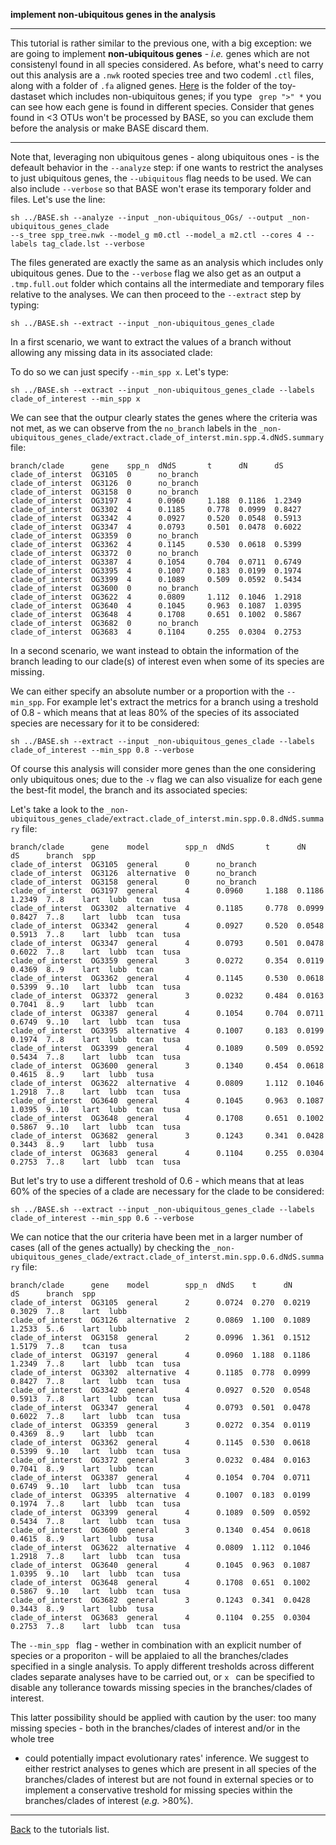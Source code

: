 **implement non-ubiquitous genes in the analysis**

---

This tutorial is rather similar to the previous one, with a big exception: 
we are going to implement **non-ubiquitous genes** - _i.e._ genes which are not consistenyl found in all species considered.
As before, what's need to carry out this analysis are a ```.nwk``` rooted species tree and two codeml ```.ctl``` files, along with a folder of ```.fa``` aligned genes.
[Here](https://github.com/for-giobbe/BASE/tree/master/example/_non-ubiquitous_genes) is the folder of the toy-dastaset which includes non-ubiquitous genes; if 
you type ``` grep ">" *``` you can see how each gene is found in different species.
Consider that genes found in <3 OTUs won't be processed by BASE, so you can exclude them before the analysis or make BASE discard them.

---

Note that, leveraging non ubiquitous genes - along ubiquitous ones - is the defeault behavior in the ```--analyze``` step: if one wants 
to restrict the analyses to just ubiquitous genes, the ```--ubiquitous``` flag needs to be used. We can also include ```--verbose``` so that BASE
 won't erase its temporary folder and files. Let's use the line:

```
sh ../BASE.sh --analyze --input _non-ubiquitous_OGs/ --output _non-ubiquitous_genes_clade 
--s_tree spp_tree.nwk --model_g m0.ctl --model_a m2.ctl --cores 4 --labels tag_clade.lst --verbose
```

The files generated are exactly the same as an analysis which includes only ubiquitous genes.
Due to the ```--verbose``` flag we also get as an output a ```.tmp.full.out``` folder which contains all the intermediate and temporary files relative to the analyses. 
We can then proceed to the ```--extract``` step by typing:

```
sh ../BASE.sh --extract --input _non-ubiquitous_genes_clade
```

In a first scenario, we want to extract the values of a branch without allowing any missing data in its associated clade:

To do so we can just specify ```--min_spp x```.  Let's type:

```
sh ../BASE.sh --extract --input _non-ubiquitous_genes_clade --labels clade_of_interest --min_spp x
```

We can see that the outpur clearly states the genes where the criteria was not met, as we can observe from the ```no_branch``` labels
in the ```_non-ubiquitous_genes_clade/extract.clade_of_interst.min.spp.4.dNdS.summary``` file:

```
branch/clade      gene    spp_n  dNdS       t      dN      dS
clade_of_interst  OG3105  0      no_branch
clade_of_interst  OG3126  0      no_branch
clade_of_interst  OG3158  0      no_branch
clade_of_interst  OG3197  4      0.0960     1.188  0.1186  1.2349
clade_of_interst  OG3302  4      0.1185     0.778  0.0999  0.8427
clade_of_interst  OG3342  4      0.0927     0.520  0.0548  0.5913
clade_of_interst  OG3347  4      0.0793     0.501  0.0478  0.6022
clade_of_interst  OG3359  0      no_branch
clade_of_interst  OG3362  4      0.1145     0.530  0.0618  0.5399
clade_of_interst  OG3372  0      no_branch
clade_of_interst  OG3387  4      0.1054     0.704  0.0711  0.6749
clade_of_interst  OG3395  4      0.1007     0.183  0.0199  0.1974
clade_of_interst  OG3399  4      0.1089     0.509  0.0592  0.5434
clade_of_interst  OG3600  0      no_branch
clade_of_interst  OG3622  4      0.0809     1.112  0.1046  1.2918
clade_of_interst  OG3640  4      0.1045     0.963  0.1087  1.0395
clade_of_interst  OG3648  4      0.1708     0.651  0.1002  0.5867
clade_of_interst  OG3682  0      no_branch
clade_of_interst  OG3683  4      0.1104     0.255  0.0304  0.2753
```

In a second scenario, we want instead to obtain the information of the branch leading to our clade(s) of interest even when some of its species are missing.

We can either specify an absolute number or a proportion with the ```--min_spp```. For example let's extract the metrics
for a branch using a treshold of 0.8 - which means that at leas 80% of the species of its associated species are necessary for it to be considered:

```
sh ../BASE.sh --extract --input _non-ubiquitous_genes_clade --labels clade_of_interest --min_spp 0.8 --verbose
```

Of course this analysis will consider more genes than the one considering only ubiquitous ones; due to the ```-v``` flag we can also visualize for each gene
the best-fit model, the branch and its associated species:

Let's take a look to the ```_non-ubiquitous_genes_clade/extract.clade_of_interst.min.spp.0.8.dNdS.summary``` file: 

```
branch/clade      gene    model        spp_n  dNdS       t      dN      dS      branch  spp
clade_of_interst  OG3105  general      0      no_branch
clade_of_interst  OG3126  alternative  0      no_branch
clade_of_interst  OG3158  general      0      no_branch
clade_of_interst  OG3197  general      4      0.0960     1.188  0.1186  1.2349  7..8    lart  lubb  tcan  tusa
clade_of_interst  OG3302  alternative  4      0.1185     0.778  0.0999  0.8427  7..8    lart  lubb  tcan  tusa
clade_of_interst  OG3342  general      4      0.0927     0.520  0.0548  0.5913  7..8    lart  lubb  tcan  tusa
clade_of_interst  OG3347  general      4      0.0793     0.501  0.0478  0.6022  7..8    lart  lubb  tcan  tusa
clade_of_interst  OG3359  general      3      0.0272     0.354  0.0119  0.4369  8..9    lart  lubb  tcan
clade_of_interst  OG3362  general      4      0.1145     0.530  0.0618  0.5399  9..10   lart  lubb  tcan  tusa
clade_of_interst  OG3372  general      3      0.0232     0.484  0.0163  0.7041  8..9    lart  lubb  tcan
clade_of_interst  OG3387  general      4      0.1054     0.704  0.0711  0.6749  9..10   lart  lubb  tcan  tusa
clade_of_interst  OG3395  alternative  4      0.1007     0.183  0.0199  0.1974  7..8    lart  lubb  tcan  tusa
clade_of_interst  OG3399  general      4      0.1089     0.509  0.0592  0.5434  7..8    lart  lubb  tcan  tusa
clade_of_interst  OG3600  general      3      0.1340     0.454  0.0618  0.4615  8..9    lart  lubb  tusa
clade_of_interst  OG3622  alternative  4      0.0809     1.112  0.1046  1.2918  7..8    lart  lubb  tcan  tusa
clade_of_interst  OG3640  general      4      0.1045     0.963  0.1087  1.0395  9..10   lart  lubb  tcan  tusa
clade_of_interst  OG3648  general      4      0.1708     0.651  0.1002  0.5867  9..10   lart  lubb  tcan  tusa
clade_of_interst  OG3682  general      3      0.1243     0.341  0.0428  0.3443  8..9    lart  lubb  tusa
clade_of_interst  OG3683  general      4      0.1104     0.255  0.0304  0.2753  7..8    lart  lubb  tcan  tusa
```

But let's try to use a different treshold of 0.6 - which means that at leas 60% of the species of a clade are necessary for the clade to be considered:

```
sh ../BASE.sh --extract --input _non-ubiquitous_genes_clade --labels clade_of_interest --min_spp 0.6 --verbose
```

We can notice that the our criteria have been met in a larger number of cases (all of the genes actually)
by checking the ```_non-ubiquitous_genes_clade/extract.clade_of_interst.min.spp.0.6.dNdS.summary``` file:

```
branch/clade      gene    model        spp_n  dNdS    t      dN      dS      branch  spp
clade_of_interst  OG3105  general      2      0.0724  0.270  0.0219  0.3029  7..8    lart  lubb
clade_of_interst  OG3126  alternative  2      0.0869  1.100  0.1089  1.2533  5..6    lart  lubb
clade_of_interst  OG3158  general      2      0.0996  1.361  0.1512  1.5179  7..8    tcan  tusa
clade_of_interst  OG3197  general      4      0.0960  1.188  0.1186  1.2349  7..8    lart  lubb  tcan  tusa
clade_of_interst  OG3302  alternative  4      0.1185  0.778  0.0999  0.8427  7..8    lart  lubb  tcan  tusa
clade_of_interst  OG3342  general      4      0.0927  0.520  0.0548  0.5913  7..8    lart  lubb  tcan  tusa
clade_of_interst  OG3347  general      4      0.0793  0.501  0.0478  0.6022  7..8    lart  lubb  tcan  tusa
clade_of_interst  OG3359  general      3      0.0272  0.354  0.0119  0.4369  8..9    lart  lubb  tcan
clade_of_interst  OG3362  general      4      0.1145  0.530  0.0618  0.5399  9..10   lart  lubb  tcan  tusa
clade_of_interst  OG3372  general      3      0.0232  0.484  0.0163  0.7041  8..9    lart  lubb  tcan
clade_of_interst  OG3387  general      4      0.1054  0.704  0.0711  0.6749  9..10   lart  lubb  tcan  tusa
clade_of_interst  OG3395  alternative  4      0.1007  0.183  0.0199  0.1974  7..8    lart  lubb  tcan  tusa
clade_of_interst  OG3399  general      4      0.1089  0.509  0.0592  0.5434  7..8    lart  lubb  tcan  tusa
clade_of_interst  OG3600  general      3      0.1340  0.454  0.0618  0.4615  8..9    lart  lubb  tusa
clade_of_interst  OG3622  alternative  4      0.0809  1.112  0.1046  1.2918  7..8    lart  lubb  tcan  tusa
clade_of_interst  OG3640  general      4      0.1045  0.963  0.1087  1.0395  9..10   lart  lubb  tcan  tusa
clade_of_interst  OG3648  general      4      0.1708  0.651  0.1002  0.5867  9..10   lart  lubb  tcan  tusa
clade_of_interst  OG3682  general      3      0.1243  0.341  0.0428  0.3443  8..9    lart  lubb  tusa
clade_of_interst  OG3683  general      4      0.1104  0.255  0.0304  0.2753  7..8    lart  lubb  tcan  tusa

```

The ```--min_spp ``` flag - wether in combination with an explicit number of species or a proporiton - will be applaied to all the branches/clades specified
in a single analysis. To apply different tresholds across different clades separate analyses have to be carried out, or  ```x ``` can be specified to disable 
any tollerance towards missing species in the branches/clades of interest.

This latter possibility should be applied with caution by the user: too many missing species - both in the branches/clades of interest and/or in the whole tree
 - could potentially impact evolutionary rates' inference. We suggest to either restrict analyses to genes which are present in all species of the branches/clades of interest 
but are not found in external species or to implement a conservative treshold for missing species within the branches/clades of interest (_e.g._ >80%).

---

[Back](https://github.com/for-giobbe/BASE/blob/master/tutorial_0.md) to the tutorials list.
